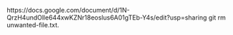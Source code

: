 https\://docs.google.com/document/d/1N-QrzH4undOlle644xwKZNr18eoslus6A01gTEb-Y4s/edit?usp=sharing
git rm unwanted-file.txt.
